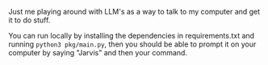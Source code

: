 Just me playing around with LLM's as a way to talk to my computer and get it to do stuff.

You can run locally by installing the dependencies in requirements.txt and running `python3 pkg/main.py`, then you should be able to prompt it on your computer by saying "Jarvis" and then your command.
